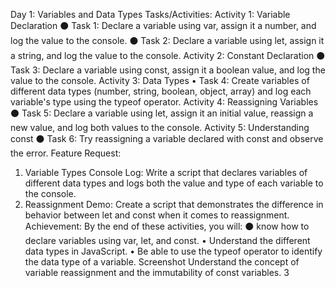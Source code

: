 Day 1: Variables and Data Types
Tasks/Activities:
Activity 1: Variable Declaration
⚫ Task 1: Declare a variable using var, assign it a number, and log the value to the console.
⚫ Task 2: Declare a variable using let, assign it a string, and log the value to the console.
Activity 2: Constant Declaration
⚫ Task 3: Declare a variable using const, assign it a boolean value, and log the value to the console.
Activity 3: Data Types
• Task 4: Create variables of different data types (number, string, boolean, object, array) and log each variable's type using the typeof operator. Activity 4: Reassigning Variables
⚫ Task 5: Declare a variable using let, assign it an initial value, reassign a new value, and log both values to the console.
Activity 5: Understanding const
⚫ Task 6: Try reassigning a variable declared with const and observe the error.
Feature Request:

1. Variable Types Console Log: Write a script that declares variables of different data types and logs both the value and type of each variable to the console.
2. Reassignment Demo: Create a script that demonstrates the difference in behavior between let and const when it comes to reassignment.
   Achievement:
   By the end of these activities, you will:
   ⚫ know how to declare variables using var, let, and const.
   • Understand the different data types in JavaScript.
   • Be able to use the typeof operator to identify the data type of a variable.
   Screenshot
   Understand the concept of variable reassignment and the immutability of const variables.
   3

